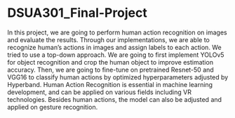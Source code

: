 # DSUA301_Final-Project



In this project, we are going to perform human action recognition on images and evaluate the results. Through our implementations, we are able to recognize human’s actions in images and assign labels to each action. We tried to use a top-down approach. We are going to first implement YOLOv5 for object recognition and crop the human object to improve estimation accuracy. Then, we are going to fine-tune on pretrained Resnet-50 and VGG16 to classify human actions by optimized hyperparameters adjusted by Hyperband. Human Action Recognition is essential in machine learning development, and can be applied on various fields including VR technologies. Besides human actions, the model can also be adjusted and applied on gesture recognition.



